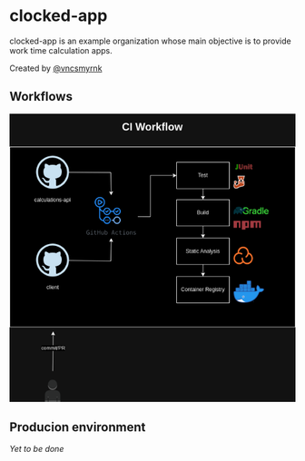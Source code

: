 # clocked-app

clocked-app is an example organization whose main objective is to provide work time calculation apps.

Created by [@vncsmyrnk](https://github.com/vncsmyrnk)

## Workflows

![clocked app](https://raw.githubusercontent.com/clocked-app/.github/main/profile/clocked-ci-workflow.png)

## Producion environment

*Yet to be done*

<!--

**Here are some ideas to get you started:**

🙋‍♀️ A short introduction - what is your organization all about?
🌈 Contribution guidelines - how can the community get involved?
👩‍💻 Useful resources - where can the community find your docs? Is there anything else the community should know?
🍿 Fun facts - what does your team eat for breakfast?
🧙 Remember, you can do mighty things with the power of [Markdown](https://docs.github.com/github/writing-on-github/getting-started-with-writing-and-formatting-on-github/basic-writing-and-formatting-syntax)
-->
